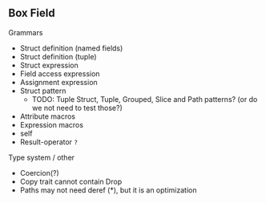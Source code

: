 ## Box Field

Grammars
* Struct definition (named fields)
* Struct definition (tuple)
* Struct expression 
* Field access expression
* Assignment expression
* Struct pattern
  * TODO: Tuple Struct, Tuple, Grouped, Slice and Path patterns? (or do we not need to test those?)
* Attribute macros
* Expression macros
* self
* Result-operator `?`

Type system / other
* Coercion(?)
* Copy trait cannot contain Drop
* Paths may not need deref (*), but it is an optimization